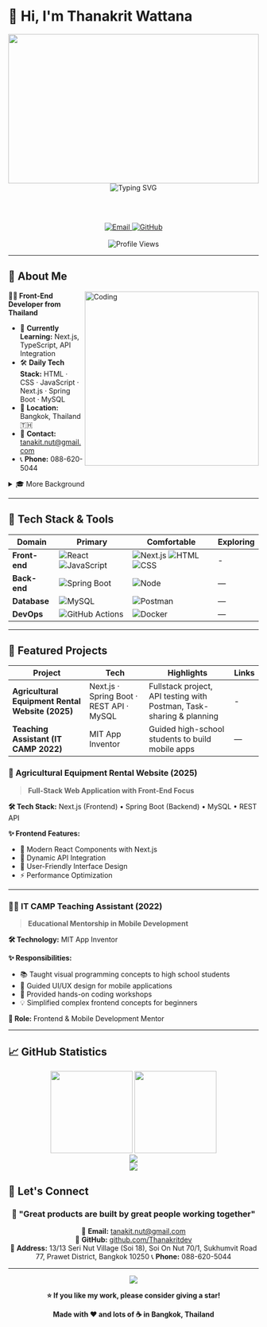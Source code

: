 # 👋 Hi, I'm Thanakrit Wattana

<div align="center">
  
  <!-- Clean Banner -->
  <img width="100%" height="300" src="https://capsule-render.vercel.app/api?type=waving&color=0:0EA5E9,100:22D3EE&height=200&section=header&text=Thanakrit%20Wattana&fontSize=40&fontColor=ffffff&animation=fadeIn&fontAlignY=35&desc=Front-End%20Developer&descAlignY=51&descSize=20" />
  
  <!-- Typing Animation -->
  <br/>
  <img src="https://readme-typing-svg.demolab.com?font=Fira+Code&weight=600&size=24&duration=2500&pause=1000&color=0EA5E9&center=true&vCenter=true&random=false&width=600&lines=Front+End+Developer;Next.js+%7C+API+Integration;Lifelong+Learner" alt="Typing SVG" />
  
  <br/><br/>
  
  <!-- Social Badges -->
  <a href="mailto:tanakit.nut@gmail.com">
    <img src="https://img.shields.io/badge/📧_tanakit.nut@gmail.com-D14836?style=for-the-badge&logo=gmail&logoColor=white" alt="Email" />
  </a>
  <a href="https://github.com/Thanakritdev">
    <img src="https://img.shields.io/badge/🐙_GitHub-181717?style=for-the-badge&logo=github&logoColor=white" alt="GitHub" />
  </a>
  <br/><br/>
  <img src="https://komarev.com/ghpvc/?username=Thanakritdev&style=flat-square&color=0EA5E9" alt="Profile Views" />

</div>

---

## 🚀 About Me

<img align="right" alt="Coding" width="350" src="https://raw.githubusercontent.com/abhisheknaiidu/abhisheknaiidu/master/code.gif" />

**👨‍💻 Front-End Developer from Thailand**

- 🌱 **Currently Learning:** Next.js, TypeScript, API Integration
- 🛠 **Daily Tech Stack:** HTML · CSS · JavaScript · Next.js · Spring Boot · MySQL
- 📍 **Location:** Bangkok, Thailand 🇹🇭
- 📧 **Contact:** tanakit.nut@gmail.com
- 📞 **Phone:** 088-620-5044

<details>
  <summary>🎓 More Background</summary>
  <br/>
  
- **Education:** B.Sc. Information Technology, Maejo University (AY 2025), GPA 2.50
- **Highlight Project:** Agricultural Equipment Rental Website (2025) – Fullstack with Next.js + Spring Boot
- **Activities:** TA @ IT CAMP (MIT App Inventor), Agile Workshop
- **Languages:** Thai (Native), English (B1 CEFR)

</details>

---

## 🧰 Tech Stack & Tools

<div align="center">

| Domain | Primary | Comfortable | Exploring |
|--------|---------|-------------|-----------|
| **Front-end** | ![React](https://img.shields.io/badge/React-20232A?logo=react&logoColor=61DAFB) ![JavaScript](https://img.shields.io/badge/JavaScript-F7DF1E?logo=javascript&logoColor=000) | ![Next.js](https://img.shields.io/badge/Next.js-000?logo=nextdotjs) ![HTML](https://img.shields.io/badge/HTML5-E34F26?logo=html5&logoColor=fff) ![CSS](https://img.shields.io/badge/CSS3-1572B6?logo=css3&logoColor=fff) | -
| **Back-end** | ![Spring Boot](https://img.shields.io/badge/Spring%20Boot-6DB33F?logo=springboot&logoColor=fff) | ![Node](https://img.shields.io/badge/Node.js-339933?logo=node.js&logoColor=fff) | — |
| **Database** | ![MySQL](https://img.shields.io/badge/MySQL-4479A1?logo=mysql&logoColor=fff) | ![Postman](https://img.shields.io/badge/Postman-FF6C37?logo=postman&logoColor=fff) | — |
| **DevOps** | ![GitHub Actions](https://img.shields.io/badge/GitHub%20Actions-2088FF?logo=githubactions&logoColor=fff) | ![Docker](https://img.shields.io/badge/Docker-2496ED?logo=docker&logoColor=fff) | — |

</div>

---

## 📌 Featured Projects

| Project | Tech | Highlights | Links |
|---------|------|-----------|-------|
| **Agricultural Equipment Rental Website (2025)** | Next.js · Spring Boot · REST API · MySQL | Fullstack project, API testing with Postman, Task-sharing & planning | - |
| **Teaching Assistant (IT CAMP 2022)** | MIT App Inventor | Guided high-school students to build mobile apps | — |

### 🌾 Agricultural Equipment Rental Website (2025)
> **Full-Stack Web Application with Front-End Focus**

**🛠️ Tech Stack:** Next.js (Frontend) • Spring Boot (Backend) • MySQL • REST API

**✨ Frontend Features:**
- 🎨 Modern React Components with Next.js
- 🔄 Dynamic API Integration
- 🎯 User-Friendly Interface Design
- ⚡ Performance Optimization


---

### 👨‍🏫 IT CAMP Teaching Assistant (2022)
> **Educational Mentorship in Mobile Development**

**🛠️ Technology:** MIT App Inventor

**✨ Responsibilities:**
- 📚 Taught visual programming concepts to high school students
- 🎨 Guided UI/UX design for mobile applications
- 🤝 Provided hands-on coding workshops
- 💡 Simplified complex frontend concepts for beginners

**🎯 Role:** Frontend & Mobile Development Mentor

---

## 📈 GitHub Statistics

<div align="center">
  
  <img height="165" src="https://github-readme-stats.vercel.app/api?username=Thanakritdev&show_icons=true&theme=tokyonight&include_all_commits=true&count_private=true" />
  
  <img height="165" src="https://github-readme-stats.vercel.app/api/top-langs/?username=Thanakritdev&layout=compact&theme=tokyonight" />

</div>

<div align="center">
  <img src="https://github-readme-streak-stats.herokuapp.com/?user=Thanakritdev&theme=tokyonight" />
</div>

<div align="center">
  <img src="https://github-profile-trophy.vercel.app/?username=Thanakritdev&theme=onestar&no-frame=true&row=1&column=6" />
</div>



## 🤝 Let's Connect

<div align="center">

### 💬 "Great products are built by great people working together"

📧 **Email:** [tanakit.nut@gmail.com](mailto:tanakit.nut@gmail.com)  
🧰 **GitHub:** [github.com/Thanakritdev](https://github.com/Thanakritdev)  
📍 **Address:** 13/13 Seri Nut Village (Soi 18), Soi On Nut 70/1,
Sukhumvit Road 77, Prawet District, Bangkok 10250
📞 **Phone:** 088-620-5044

</div>

---

<div align="center">
  
  <!-- Animated Footer Wave -->
  <img src="https://capsule-render.vercel.app/api?type=waving&color=0:0ea5e9,100:22d3ee&height=120&section=footer" />
  
  **⭐ If you like my work, please consider giving a star!**
  
  **Made with ❤️ and lots of ☕ in Bangkok, Thailand**
  
</div>

<!-- GitHub Snake Animation -->
<!-- Uncomment after enabling GitHub Action -->
<!--
![Snake animation](https://raw.githubusercontent.com/Thanakritdev/Thanakritdev/output/github-contribution-grid-snake.svg)
-->
